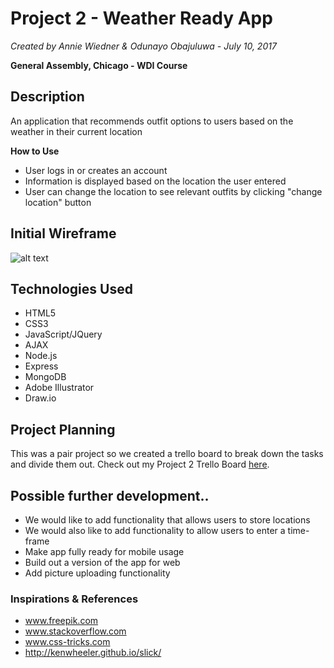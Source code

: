 # Project 2 - Weather Ready App
*Created by Annie Wiedner & Odunayo Obajuluwa - July 10, 2017*

 **General Assembly, Chicago - WDI Course**




## Description
An application that recommends outfit options to users based on the weather in their current location

**How to Use**
* User logs in or creates an account
* Information is displayed based on the location the user entered
* User can change the location to see relevant outfits by clicking "change location" button

## Initial Wireframe
![alt text](https://github.com/obajuluwa3/Project2/Dress-for-the-Weather-App.jpg "wireframe")


## Technologies Used
* HTML5
* CSS3
* JavaScript/JQuery
* AJAX
* Node.js
* Express
* MongoDB
* Adobe Illustrator
* Draw.io

## Project Planning
This was a pair project so we created a trello board to break down the tasks and divide them out.
Check out my Project 2 Trello Board [here](https://trello.com/b/vurqiHcH).

## Possible further development..
* We would like to add functionality that allows users to store locations
* We would also like to add functionality to allow users to enter a time-frame
* Make app fully ready for mobile usage
* Build out a version of the app for web
* Add picture uploading functionality

### Inspirations & References
- www.freepik.com
- www.stackoverflow.com
- www.css-tricks.com
- http://kenwheeler.github.io/slick/

